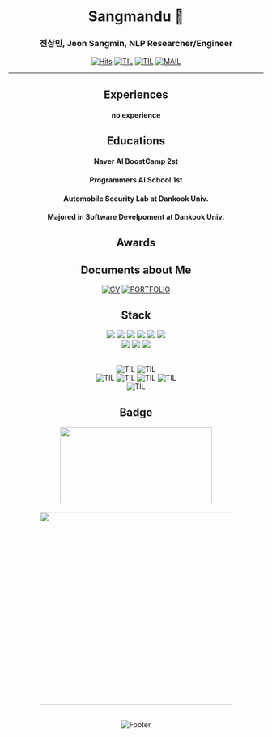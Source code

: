 <div align="center">
  
# Sangmandu 🌌
### 전상민, Jeon Sangmin, NLP Researcher/Engineer  

[![Hits](https://hits.seeyoufarm.com/api/count/incr/badge.svg?url=https%3A%2F%2Fgithub.com%2Fsangmandu%2Fhit-counter&count_bg=%23438C76&title_bg=%2332A863&icon=&icon_color=%23E7E7E7&title=VISIT&edge_flat=false)](https://github.com/sangmandu)
[![TIL](https://img.shields.io/badge/TIL:Gitbook-00ACBB?style=flat)](https://sangmandu.gitbook.io/til/)
[![TIL](https://img.shields.io/badge/TIL:Velog-00ACEE?style=flat)](https://velog.io/@sangmandu)
[![MAIL](https://img.shields.io/badge/MAIL:naver-0055FF?style=flat)](mailto:toxj17@naver.com)

---

## Experiences
#### no experience
  
## Educations
#### Naver AI BoostCamp 2st  
#### Programmers AI School 1st  
#### Automobile Security Lab at Dankook Univ.  
#### Majored in Software Develpoment at Dankook Univ.

## Awards

## Documents about Me
[![CV](https://img.shields.io/badge/CV-262627?style=flat)](https://nbviewer.org/github/sangmandu/sangmandu/blob/main/Sangmin%20Jeon_CV_0912.pdf)
[![PORTFOLIO](https://img.shields.io/badge/PORTFOLIO-262627?style=flat)](https://www.notion.so/Junior-NLP-Researcher-21152e1e182e45f1a55deed0abd133e3)


## Stack
<img src="https://img.shields.io/badge/Python-3776AB?style=flat-square&logo=Python&logoColor=white"/>
<img src="https://img.shields.io/badge/NumPy-013243?style=flat-square&logo=NumPy&logoColor=white"/>
<img src="https://img.shields.io/badge/Pandas-150458?style=flat-square&logo=pandas&logoColor=white"/>
<img src="https://img.shields.io/badge/Sk-learn-F7931E?style=flat-square&logo=scikit-learn&logoColor=white"/>  
<img src="https://img.shields.io/badge/PyTorch-EE4C2C?style=flat-square&logo=PyTorch&logoColor=white"/>  
<img src="https://img.shields.io/badge/HuggingFace-F9AB00?style=flat-square&logo=Hugo&logoColor=white"/>  
  
<br/>

<img src="https://img.shields.io/badge/Docker-2496ED?style=flat-square&logo=Docker&logoColor=white"/>  
<img src="https://img.shields.io/badge/JupyterLab-F37626?style=flat-square&logo=Jupyter&logoColor=white"/>  
<img src="https://img.shields.io/badge/Linux-FCC624?style=flat-square&logo=Linux&logoColor=white"/>  

<br/>
<br/> 
  
![TIL](https://img.shields.io/badge/NLP-EA4335?style=flat)
![TIL](https://img.shields.io/badge/NLU-E95420?style=flat)  
![TIL](https://img.shields.io/badge/SentimentAnalysis-F7931A?style=flat)
![TIL](https://img.shields.io/badge/RelationExtraction-006241?style=flat)
![TIL](https://img.shields.io/badge/QuestionAnswering-61DAFB?style=flat)
![TIL](https://img.shields.io/badge/MachineTranslation-0078D4?style=flat)  
![TIL](https://img.shields.io/badge/RecSys-412991?style=flat)  

## Badge
<img align='center' src="http://mazassumnida.wtf/api/v2/generate_badge?boj=soryrung96" width=300 height=150>
  
<br/>
<br/>
  
<img align='center' src="https://github-readme-stats.vercel.app/api?username=sangmandu&theme=tokyonight" width=380>  
  
<br/>  
<br/>
  
![Footer](https://capsule-render.vercel.app/api?type=waving&color=auto&height=200&section=footer)

</div>
